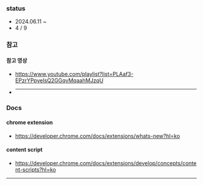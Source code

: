 ### status

- 2024.06.11 ~
- 4 / 9

### 참고

#### 참고 영상

- https://www.youtube.com/playlist?list=PLAaf3-EPzrYPpyeIsQ2GGqvMqaahMJzqU
- ***

### Docs

#### chrome extension

- https://developer.chrome.com/docs/extensions/whats-new?hl=ko

#### content script

- https://developer.chrome.com/docs/extensions/develop/concepts/content-scripts?hl=ko

---
